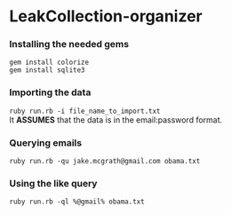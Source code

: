 # LeakCollection-organizer

### Installing the needed gems
```
gem install colorize
gem install sqlite3
```

### Importing the data
```ruby run.rb -i file_name_to_import.txt```<br>
It **ASSUMES** that the data is in the email:password format.


### Querying emails
```ruby run.rb -qu jake.mcgrath@gmail.com obama.txt```

### Using the like query
```ruby run.rb -ql %@gmail% obama.txt```
